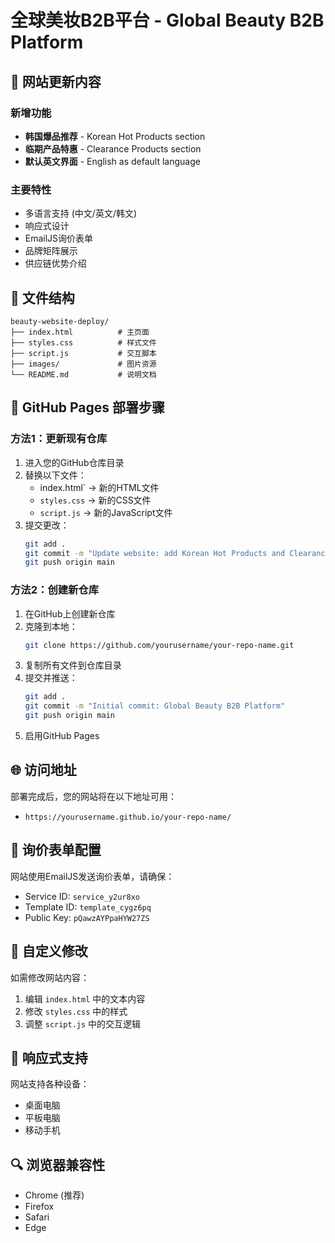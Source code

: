 # 全球美妆B2B平台 - Global Beauty B2B Platform

## 🚀 网站更新内容

### 新增功能
- **韩国爆品推荐** - Korean Hot Products section
- **临期产品特惠** - Clearance Products section  
- **默认英文界面** - English as default language

### 主要特性
- 多语言支持 (中文/英文/韩文)
- 响应式设计
- EmailJS询价表单
- 品牌矩阵展示
- 供应链优势介绍

## 📁 文件结构
```
beauty-website-deploy/
├── index.html          # 主页面
├── styles.css          # 样式文件
├── script.js           # 交互脚本
├── images/             # 图片资源
└── README.md           # 说明文档
```

## 🔧 GitHub Pages 部署步骤

### 方法1：更新现有仓库
1. 进入您的GitHub仓库目录
2. 替换以下文件：
   - index.html` → 新的HTML文件
   - `styles.css` → 新的CSS文件
   - `script.js` → 新的JavaScript文件
3. 提交更改：
   ```bash
   git add .
   git commit -m "Update website: add Korean Hot Products and Clearance sections, set English as default language"
   git push origin main
   ```

### 方法2：创建新仓库
1. 在GitHub上创建新仓库
2. 克隆到本地：
   ```bash
   git clone https://github.com/yourusername/your-repo-name.git
   ```
3. 复制所有文件到仓库目录
4. 提交并推送：
   ```bash
   git add .
   git commit -m "Initial commit: Global Beauty B2B Platform"
   git push origin main
   ```
5. 启用GitHub Pages

## 🌐 访问地址
部署完成后，您的网站将在以下地址可用：
- `https://yourusername.github.io/your-repo-name/`

## 📧 询价表单配置
网站使用EmailJS发送询价表单，请确保：
- Service ID: `service_y2ur8xo`
- Template ID: `template_cygz6pq`
- Public Key: `pQawzAYPpaHYW27ZS`

## 🎨 自定义修改
如需修改网站内容：
1. 编辑 `index.html` 中的文本内容
2. 修改 `styles.css` 中的样式
3. 调整 `script.js` 中的交互逻辑

## 📱 响应式支持
网站支持各种设备：
- 桌面电脑
- 平板电脑
- 移动手机

## 🔍 浏览器兼容性
- Chrome (推荐)
- Firefox
- Safari
- Edge














